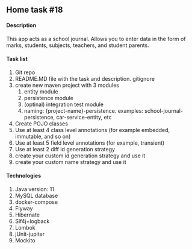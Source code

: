 <h2>Home task #18</h2>
<h4>Description</h4>
<p>This app acts as a school journal. Allows you to enter data in the form of marks, students, subjects, teachers, and student parents.</p>
<h4>Task list</h4>
<ol>
<li> Git repo
<li> README.MD file with the task and description. gitignore
<li> create new maven project with 3 modules
<ol>
    <li>entity module
    <li>persistence module
    <li>(optinal) integration test module 
    <li>naming: {project-name}-persistence. examples: school-journal-persistence, car-service-entity, etc
</ol>
<li> Create POJO classes
<li> Use at least 4 class level annotations (for example embedded, immutable, and so on)
<li> Use at least 5 field level annotations (for example, transient)
<li> Use at least 2 diff id generation strategy
<li> create your custom id generation strategy and use it
<li> create your custom name strategy and use it
</ol>
<h4>Technologies</h4>
<ol>
<li>Java version: 11
<li>MySQL database
<li>docker-compose
<li>Flyway
<li>Hibernate
<li>Slf4j+logback
<li>Lombok
<li>jUnit-jupiter
<li>Mockito
</ol>
